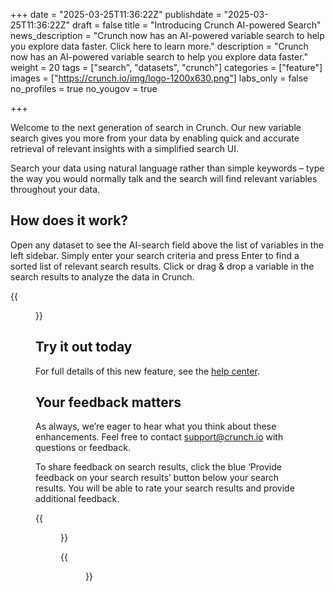 +++
date = "2025-03-25T11:36:22Z"
publishdate = "2025-03-25T11:36:22Z"
draft = false
title = "Introducing Crunch AI-powered Search"
news_description = "Crunch now has an AI-powered variable search to help you explore data faster. Click here to learn more."
description = "Crunch now has an AI-powered variable search to help you explore data faster."
weight = 20
tags = ["search", "datasets", "crunch"]
categories = ["feature"]
images = ["https://crunch.io/img/logo-1200x630.png"]
labs_only = false
no_profiles = true
no_yougov = true

+++

Welcome to the next generation of search in Crunch. Our new variable search gives you more from your data by enabling quick and accurate retrieval of relevant insights with a simplified search UI.

Search your data using natural language rather than simple keywords – type the way you would normally talk and the search will find relevant variables throughout your data.

## How does it work?

Open any dataset to see the AI-search field above the list of variables in the left sidebar. Simply enter your search criteria and press Enter to find a sorted list of relevant search results. Click or drag & drop a variable in the search results to analyze the data in Crunch.

{{<figure src="https://player-crunch-io.s3.us-east-1.amazonaws.com/help-crunch-io/screenshots/ai-search-product-fa-1.png" class="img-fluid">}}

## Try it out today

For full details of this new feature, see the [help center](https://help.crunch.io/hc/en-us/articles/33552869343117-AI-Powered-Variable-Search).

## Your feedback matters

As always, we’re eager to hear what you think about these enhancements. Feel free to contact [support@crunch.io](mailto:support@crunch.io) with questions or feedback.

To share feedback on search results, click the blue ‘Provide feedback on your search results’ button below your search results. You will be able to rate your search results and provide additional feedback.

{{<figure src="https://player-crunch-io.s3.amazonaws.com/help-crunch-io/screenshots/ai-vector-search-02.png" class="float-left mr-5 img-fluid">}}

{{<figure src="https://player-crunch-io.s3.amazonaws.com/help-crunch-io/screenshots/ai-vector-search-03.png" class="img-fluid">}}
